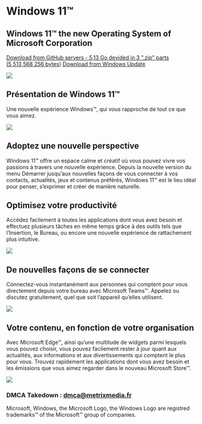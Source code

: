 # Windows 11™

## Windows 11™ the new Operating System of Microsoft Corporation

<a href="https://github.com/hugofnm/Windows11/releases">Download from GitHub servers - 5,13 Go devided in 3 ".zip" parts (5 513 568 256 bytes)</a>
<a href="ms-settings:windowsupdate">Download from Windows Update</a>

<img src='https://c.s-microsoft.com/en-us/CMSImages/hero_animation_poster_4K_Sharpened.jpg?version=e252e57c-4949-6726-4a60-a50c0aeec2ce'>

## Présentation de Windows 11™
Une nouvelle expérience Windows™, qui vous rapproche de tout ce que vous aimez.

<img src='https://c.s-microsoft.com/fr-fr/CMSImages/1920_Panel03_Video_Introducing_new.jpg?version=b1067fd1-f287-adae-d0c8-fed7f26313fa'>

## Adoptez une nouvelle perspective
Windows 11™ offre un espace calme et créatif où vous pouvez vivre vos passions à travers une nouvelle expérience. Depuis la nouvelle version du menu Démarrer jusqu’aux nouvelles façons de vous connecter à vos contacts, actualités, jeux et contenus préférés, Windows 11™ est le lieu idéal pour penser, s’exprimer et créer de manière naturelle.

## Optimisez votre productivité
Accédez facilement à toutes les applications dont vous avez besoin et effectuez plusieurs tâches en même temps grâce à des outils tels que l’Insertion, le Bureau, ou encore une nouvelle expérience de rattachement plus intuitive.

<img src='https://c.s-microsoft.com/fr-fr/CMSImages/1083_Panel05_Picture_Productivity_new.jpg?version=ab711fb1-9b76-e18c-2523-b574bf6d0b34'>

## De nouvelles façons de se connecter
Connectez-vous instantanément aux personnes qui comptent pour vous directement depuis votre bureau avec Microsoft Teams™. Appelez ou discutez gratuitement, quel que soit l’appareil qu’elles utilisent.

<img src='https://c.s-microsoft.com/fr-fr/CMSImages/1083_Panel06_Picture_Connect.jpg?version=eb328d46-46e0-7182-7742-ab572de796e2'>

## Votre contenu, en fonction de votre organisation
Avec Microsoft Edge™, ainsi qu’une multitude de widgets parmi lesquels vous pouvez choisir, vous pouvez facilement rester à jour quant aux actualités, aux informations et aux divertissements qui comptent le plus pour vous. Trouvez rapidement les applications dont vous avez besoin et les émissions que vous aimez regarder dans le nouveau Microsoft Store™.

<img src='https://c.s-microsoft.com/fr-fr/CMSImages/1399_Panel08_Picture_Content_new.jpg?version=9ee57fc1-e0bf-380e-2207-73f3b64fc259'>

### DMCA Takedown : dmca@metrixmedia.fr

Microsoft, Windows, the Microsoft Logo, the Windows Logo are registred trademarks™ of the Microsoft™ group of companies.
